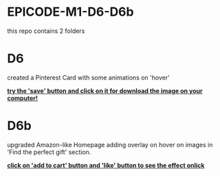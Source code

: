# EPICODE-M1-D6-D6b

this repo contains 2 folders

# D6

created a Pinterest Card with some animations on 'hover'

<u><b>try the 'save' button and click on it for download the image on your computer!</b></u>

# D6b

upgraded Amazon-like Homepage adding overlay on hover on images in 'Find the perfect gift' section.

<u><b>click on 'add to cart' button and 'like' button to see the effect onlick</b></u>
